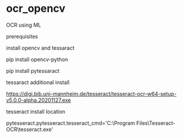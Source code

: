 # ocr_opencv
OCR using ML

prerequisites

install opencv and tessaract 

pip install opencv-python 

pip install pytessaract 


tessaract additional install 

https://digi.bib.uni-mannheim.de/tesseract/tesseract-ocr-w64-setup-v5.0.0-alpha.20201127.exe

tesseract install location 

pytesseract.pytesseract.tesseract_cmd='C:\\Program Files\\Tesseract-OCR\\tesseract.exe'

